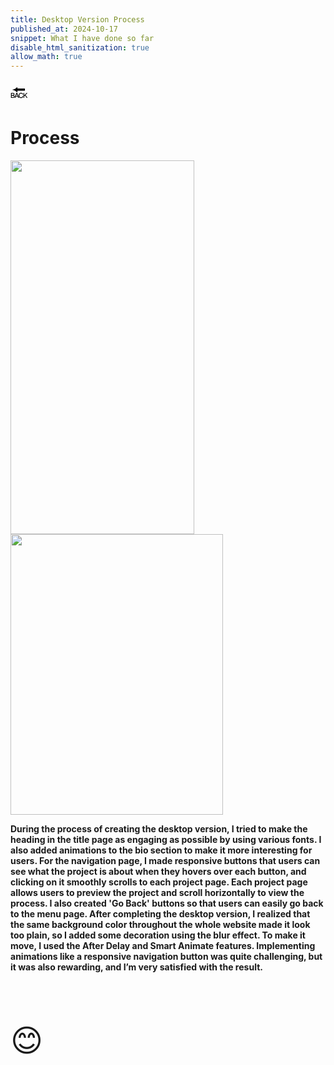 ```yaml
---
title: Desktop Version Process
published_at: 2024-10-17
snippet: What I have done so far 
disable_html_sanitization: true
allow_math: true
---
```



<a href="https://julienoh000-dms1-blog-83.deno.dev/" style="text-decoration: none; color: black;"><span style="font-size: 30px;">🔙</span></a>


# Process

<img src="dtpr1.png" width="294" height="598">
<img src="dtpr2.png" width="340" height="449">

<br>

**During the process of creating the desktop version, I tried to make the heading in the title page as engaging as possible by using various fonts. I also added animations to the bio section to make it more interesting for users. For the navigation page, I made responsive buttons that users can see what the project is about when they hovers over each button, and clicking on it smoothly scrolls to each project page. Each project page allows users to preview the project and scroll horizontally to view the process. I also created 'Go Back' buttons so that users can easily go back to the menu page. After completing the desktop version, I realized that the same background color throughout the whole website made it look too plain, so I added some decoration using the blur effect. To make it move, I used the After Delay and Smart Animate features. Implementing animations like a responsive navigation button was quite challenging, but it was also rewarding, and I’m very satisfied with the result.**

<br>
<br>
<br>


<span style="font-size: 50px;">😊</span>
